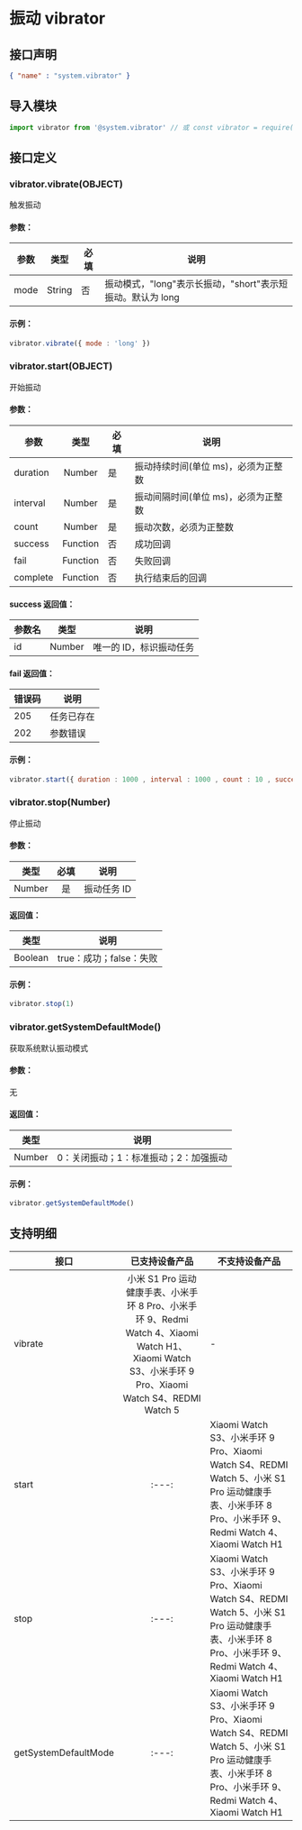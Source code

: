 <!-- 源地址: https://iot.mi.com/vela/quickapp/zh/features/system/vibrator.html -->

# 振动 vibrator

## 接口声明
```json
{ "name" : "system.vibrator" }
```

## 导入模块
```javascript
import vibrator from '@system.vibrator' // 或 const vibrator = require('@system.vibrator')
```

## 接口定义

### vibrator.vibrate(OBJECT)

触发振动

#### 参数：

参数 | 类型 | 必填 | 说明  
---|:---:|---|---  
mode | String | 否 | 振动模式，"long"表示长振动，"short"表示短振动。默认为 long  
  
#### 示例：
```javascript
vibrator.vibrate({ mode : 'long' })
```

### vibrator.start(OBJECT)

开始振动

#### 参数：

参数 | 类型 | 必填 | 说明  
---|:---:|---|---  
duration | Number | 是 | 振动持续时间(单位 ms)，必须为正整数  
interval | Number | 是 | 振动间隔时间(单位 ms)，必须为正整数  
count | Number | 是 | 振动次数，必须为正整数  
success | Function | 否 | 成功回调  
fail | Function | 否 | 失败回调  
complete | Function | 否 | 执行结束后的回调  
  
#### success 返回值：

参数名 | 类型 | 说明  
---|:---:|---  
id | Number | 唯一的 ID，标识振动任务  
  
#### fail 返回值：

错误码 | 说明  
---|---  
205 | 任务已存在  
202 | 参数错误  
  
#### 示例：
```javascript
vibrator.start({ duration : 1000 , interval : 1000 , count : 10 , success : function(data){ console.log(` handling success, id = ${ data.id } `)} , fail : function(data , code){ console.log(` handling fail, code = ${ code } , errorMsg= ${ data } `)} , complete : function() { console.log(` handling complete `)} })
```

### vibrator.stop(Number)

停止振动

#### 参数：

类型 | 必填 | 说明  
---|:---:|---  
Number | 是 | 振动任务 ID  
  
#### 返回值：

类型 | 说明  
---|---  
Boolean | true：成功；false：失败  
  
#### 示例：
```javascript
vibrator.stop(1)
```

### vibrator.getSystemDefaultMode()

获取系统默认振动模式

#### 参数：

无

#### 返回值：

类型 | 说明  
---|---  
Number | 0：关闭振动；1：标准振动；2：加强振动  
  
#### 示例：
```javascript
vibrator.getSystemDefaultMode()
```

## 支持明细

接口 | 已支持设备产品 | 不支持设备产品  
---|:---:|---  
vibrate | 小米 S1 Pro 运动健康手表、小米手环 8 Pro、小米手环 9、Redmi Watch 4、Xiaomi Watch H1、Xiaomi Watch S3、小米手环 9 Pro、Xiaomi Watch S4、REDMI Watch 5 | -  
start |:---:| Xiaomi Watch S3、小米手环 9 Pro、Xiaomi Watch S4、REDMI Watch 5、小米 S1 Pro 运动健康手表、小米手环 8 Pro、小米手环 9、Redmi Watch 4、Xiaomi Watch H1  
stop |:---:| Xiaomi Watch S3、小米手环 9 Pro、Xiaomi Watch S4、REDMI Watch 5、小米 S1 Pro 运动健康手表、小米手环 8 Pro、小米手环 9、Redmi Watch 4、Xiaomi Watch H1  
getSystemDefaultMode |:---:| Xiaomi Watch S3、小米手环 9 Pro、Xiaomi Watch S4、REDMI Watch 5、小米 S1 Pro 运动健康手表、小米手环 8 Pro、小米手环 9、Redmi Watch 4、Xiaomi Watch H1
